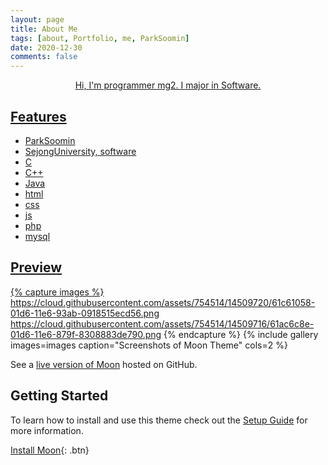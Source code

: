 ```yaml
---
layout: page
title: About Me
tags: [about, Portfolio, me, ParkSoomin]
date: 2020-12-30
comments: false
---
```

    
<center><a href="http://taylantatli.github.io/Moon">Hi, I'm programmer mg2. I major in Software.</center>

## Features
* ParkSoomin
* SejongUniversity, software
* C
* C++
* Java
* html
* css
* js
* php
* mysql

## Preview

{% capture images %}
    https://cloud.githubusercontent.com/assets/754514/14509720/61c61058-01d6-11e6-93ab-0918515ecd56.png
    https://cloud.githubusercontent.com/assets/754514/14509716/61ac6c8e-01d6-11e6-879f-8308883de790.png
{% endcapture %}
{% include gallery images=images caption="Screenshots of Moon Theme" cols=2 %}

See a [live version of Moon](http://taylantatli.github.io/Moon) hosted on GitHub.

## Getting Started

To learn how to install and use this theme check out the [Setup Guide](http://taylantatli.me/Moon/moon-theme/) for more information.
      
[Install Moon](https://github.com/TaylanTatli/Moon){: .btn}
